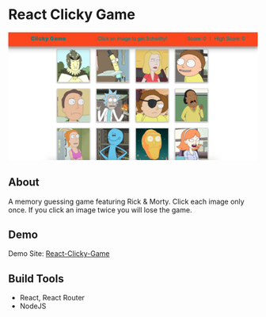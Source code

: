 # React Clicky Game
<img src="/clickygame.png">


## About
A memory guessing game featuring Rick & Morty. Click each image only once. If you click an image twice you will lose the game. 

## Demo
Demo Site: [React-Clicky-Game](https://jhgarrett.github.io/react-clicky-game/)  

## Build Tools
* React, React Router
* NodeJS

